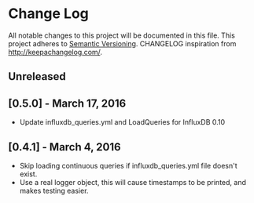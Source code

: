 # Change Log
All notable changes to this project will be documented in this file.
This project adheres to [Semantic Versioning](http://semver.org/).
CHANGELOG inspiration from http://keepachangelog.com/.

## Unreleased

## [0.5.0] - March 17, 2016
* Update influxdb_queries.yml and LoadQueries for InfluxDB 0.10

## [0.4.1] - March 4, 2016
* Skip loading continuous queries if influxdb_queries.yml file doesn't exist.
* Use a real logger object, this will cause timestamps to be printed, and makes
  testing easier.
